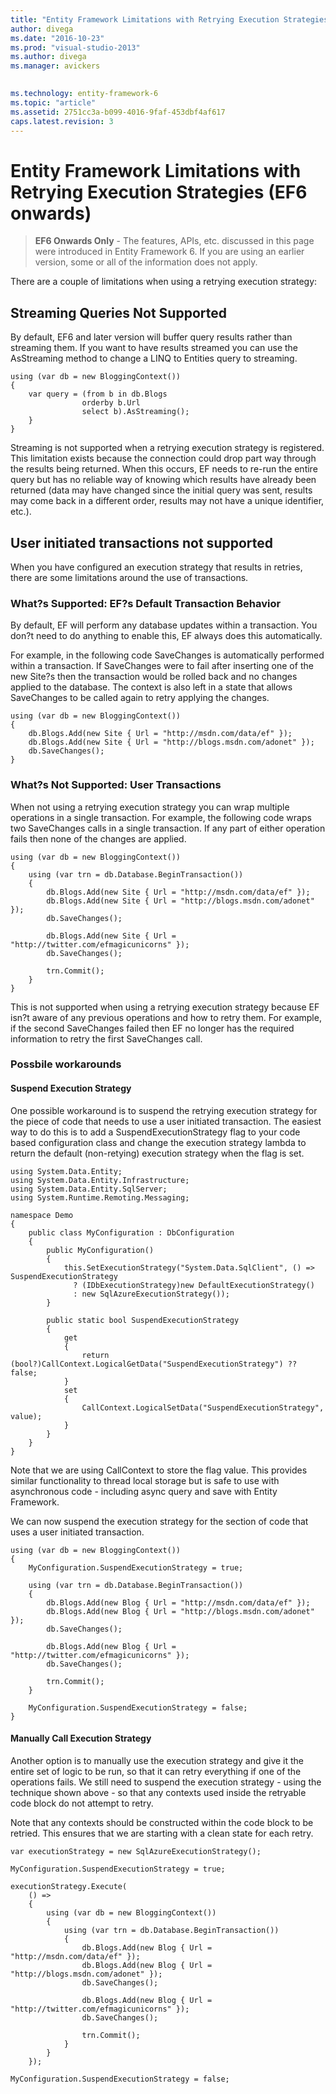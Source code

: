 ```yaml
---
title: "Entity Framework Limitations with Retrying Execution Strategies (EF6 onwards) | Microsoft Docs"
author: divega
ms.date: "2016-10-23"
ms.prod: "visual-studio-2013"
ms.author: divega
ms.manager: avickers
 

ms.technology: entity-framework-6
ms.topic: "article"
ms.assetid: 2751cc3a-b099-4016-9faf-453dbf4af617
caps.latest.revision: 3
---
```

# Entity Framework Limitations with Retrying Execution Strategies (EF6 onwards)
> **EF6 Onwards Only** - The features, APIs, etc. discussed in this page were introduced in Entity Framework 6. If you are using an earlier version, some or all of the information does not apply.  
  
There are a couple of limitations when using a retrying execution strategy:  
  
## Streaming Queries Not Supported  
  
By default, EF6 and later version will buffer query results rather than streaming them. If you want to have results streamed you can use the AsStreaming method to change a LINQ to Entities query to streaming.  
  
```  
using (var db = new BloggingContext()) 
{ 
    var query = (from b in db.Blogs 
                orderby b.Url 
                select b).AsStreaming(); 
    } 
}
```  
  
Streaming is not supported when a retrying execution strategy is registered. This limitation exists because the connection could drop part way through the results being returned. When this occurs, EF needs to re-run the entire query but has no reliable way of knowing which results have already been returned (data may have changed since the initial query was sent, results may come back in a different order, results may not have a unique identifier, etc.).  
  
## User initiated transactions not supported  
  
When you have configured an execution strategy that results in retries, there are some limitations around the use of transactions.  
  
### What?s Supported: EF?s Default Transaction Behavior  
  
By default, EF will perform any database updates within a transaction. You don?t need to do anything to enable this, EF always does this automatically.  
  
For example, in the following code SaveChanges is automatically performed within a transaction. If SaveChanges were to fail after inserting one of the new Site?s then the transaction would be rolled back and no changes applied to the database. The context is also left in a state that allows SaveChanges to be called again to retry applying the changes.  
  
```  
using (var db = new BloggingContext()) 
{ 
    db.Blogs.Add(new Site { Url = "http://msdn.com/data/ef" }); 
    db.Blogs.Add(new Site { Url = "http://blogs.msdn.com/adonet" }); 
    db.SaveChanges(); 
}
```  
  
### What?s Not Supported: User Transactions  
  
When not using a retrying execution strategy you can wrap multiple operations in a single transaction. For example, the following code wraps two SaveChanges calls in a single transaction. If any part of either operation fails then none of the changes are applied.  
  
```  
using (var db = new BloggingContext()) 
{ 
    using (var trn = db.Database.BeginTransaction()) 
    { 
        db.Blogs.Add(new Site { Url = "http://msdn.com/data/ef" }); 
        db.Blogs.Add(new Site { Url = "http://blogs.msdn.com/adonet" }); 
        db.SaveChanges(); 
 
        db.Blogs.Add(new Site { Url = "http://twitter.com/efmagicunicorns" }); 
        db.SaveChanges(); 
 
        trn.Commit(); 
    } 
}
```  
  
This is not supported when using a retrying execution strategy because EF isn?t aware of any previous operations and how to retry them. For example, if the second SaveChanges failed then EF no longer has the required information to retry the first SaveChanges call.  
  
### Possbile workarounds  
  
#### Suspend Execution Strategy  
  
One possible workaround is to suspend the retrying execution strategy for the piece of code that needs to use a user initiated transaction. The easiest way to do this is to add a SuspendExecutionStrategy flag to your code based configuration class and change the execution strategy lambda to return the default (non-retying) execution strategy when the flag is set.  
  
```  
using System.Data.Entity; 
using System.Data.Entity.Infrastructure; 
using System.Data.Entity.SqlServer; 
using System.Runtime.Remoting.Messaging; 
  
namespace Demo 
{ 
    public class MyConfiguration : DbConfiguration 
    { 
        public MyConfiguration() 
        { 
            this.SetExecutionStrategy("System.Data.SqlClient", () => SuspendExecutionStrategy 
              ? (IDbExecutionStrategy)new DefaultExecutionStrategy() 
              : new SqlAzureExecutionStrategy()); 
        } 
  
        public static bool SuspendExecutionStrategy 
        { 
            get 
            { 
                return (bool?)CallContext.LogicalGetData("SuspendExecutionStrategy") ?? false; 
            } 
            set 
            { 
                CallContext.LogicalSetData("SuspendExecutionStrategy", value); 
            } 
        } 
    } 
}
```  
  
Note that we are using CallContext to store the flag value. This provides similar functionality to thread local storage but is safe to use with asynchronous code - including async query and save with Entity Framework.  
  
We can now suspend the execution strategy for the section of code that uses a user initiated transaction.  
  
```  
using (var db = new BloggingContext()) 
{ 
    MyConfiguration.SuspendExecutionStrategy = true; 
 
    using (var trn = db.Database.BeginTransaction()) 
    { 
        db.Blogs.Add(new Blog { Url = "http://msdn.com/data/ef" }); 
        db.Blogs.Add(new Blog { Url = "http://blogs.msdn.com/adonet" }); 
        db.SaveChanges(); 
 
        db.Blogs.Add(new Blog { Url = "http://twitter.com/efmagicunicorns" }); 
        db.SaveChanges(); 
 
        trn.Commit(); 
    } 
 
    MyConfiguration.SuspendExecutionStrategy = false; 
}
```  
  
#### Manually Call Execution Strategy  
  
Another option is to manually use the execution strategy and give it the entire set of logic to be run, so that it can retry everything if one of the operations fails. We still need to suspend the execution strategy - using the technique shown above - so that any contexts used inside the retryable code block do not attempt to retry.  
  
Note that any contexts should be constructed within the code block to be retried. This ensures that we are starting with a clean state for each retry.  
  
```  
var executionStrategy = new SqlAzureExecutionStrategy(); 
 
MyConfiguration.SuspendExecutionStrategy = true; 
             
executionStrategy.Execute( 
    () => 
    { 
        using (var db = new BloggingContext()) 
        { 
            using (var trn = db.Database.BeginTransaction()) 
            { 
                db.Blogs.Add(new Blog { Url = "http://msdn.com/data/ef" }); 
                db.Blogs.Add(new Blog { Url = "http://blogs.msdn.com/adonet" }); 
                db.SaveChanges(); 
 
                db.Blogs.Add(new Blog { Url = "http://twitter.com/efmagicunicorns" }); 
                db.SaveChanges(); 
 
                trn.Commit(); 
            } 
        } 
    }); 
 
MyConfiguration.SuspendExecutionStrategy = false;
```  
  